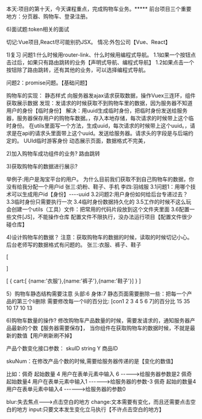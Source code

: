 
 本天:项目的第十天，今天课程重点，完成购物车业务。*****
 前台项目三个重要地方：分页器、购物车、登录注册。

 6)面试题:token相关的面试

切记:Vue项目,React尽可能别扔JSX。
情况:外包公司【Vue、React】


 1)复习
问题1:什么时候用router-link、什么时候用编程式导航。
1.1如果一个按钮点击过后，如果只有路由跳转的业务【声明式导航、编程式导航】
1.2如果点击一个按钮除了路由跳转，还有其他的业务，可以选择编程式导航。

问题2：promise问题。【基础问题】


购物车的实现：
静态样式
向服务器发ajax请求获取数据，操作Vuex三连环，组件获取展示数据
发现：发请求的时候获取不到购物车里的数据，因为服务器不知道用户的身份【临时身份】
解决：用uuid生成临时身份，把临时身份发送给服务器，服务器保存用户的购物车数据。，存入本地存储，每次请求的时候带上这个临时身份。
在utils里面写一个方法，生成uuid，每次请求的时候带上这个uuid。，请求是在api的请求头里面带上这个uuid。发送给服务器。请求头的字段是与后端约定的。
UUId临时游客身份
动态展示页面，数据格式不完美，





2)加入购物车成功组件的业务?
路由跳转



3)获取购物车的数据进行展示?

举例子:用户是淘宝平台的用户。
为什么目前我们获取不到自己购物车的数据，你没有给我分配一个用户id
张三:奶粉、鞋子、手机
李四:羽绒服
3.1问题1：用哪个技术可以生成用户id【身份】----uuid
3.2问题2:用户身份如何给后台专递过去？
3.3临时身份只需要执行一次
3.4临时身份数据持久化的
3.5工作的时候不这么玩
会创建一个utils（工具）文件：把常用的代码片段放到这个文件夹里面
3.6配置一些文件[JS]，不能操作仓库
配置文件不限执行，没办法运行项目【配置文件很少碰仓库】






4)设计购物车的数据？
注意：获取购物车的数据的时候，读取的时候切记小心。后台老师写的数据格式有问题的。
张三:衣服、裤子、鞋子

[
  
]

[
     {
          cart:[   {name:'衣服'},{name:'裤子'},{name:'鞋子'}]
    }
]



5）购物车静态结构需要注意
头部:6
身体:7
静态页面需要删除一些：把每一个产品的第三个li删除
需要修改每一个li的百分比: 
[con1 2 3 4 5 6 7]的百分比
15  35  10 17 10 13




6)购物车数量的操作?
修改购物车产品数量的时候，需要发请求的，通知服务器产品最新的个数【服务器需要保存】，
当你组件在获取购物车的数据时候，不就是最新的数值【用户刷新刷不掉】

产品个数变化接口参数：
skuID	string	Y	商品ID

skuNum：在修改产品个数的时候,需要给服务器传递的是【变化的数值】

比如：佩奇  起始数量 4  用户在表单元素中输入 6   ----->给服务器参数是2
     佩奇  起始数量4    用户在表单元素中输入1   ------>给服务器的参数-3
     佩奇  起始的数量4   用户在表单元素中输入4  ------>给服务器的参数0


blur:失去焦点--->点击空白的地方
change:文本需要有变化，而且还需要点击空白的地方
input:只要文本发生变化立马执行【不许点击空白的地方】









